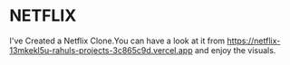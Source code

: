 # NETFLIX
I've Created a Netflix Clone.You can have a look at it from https://netflix-13mkekl5u-rahuls-projects-3c865c9d.vercel.app and enjoy the visuals.
 

